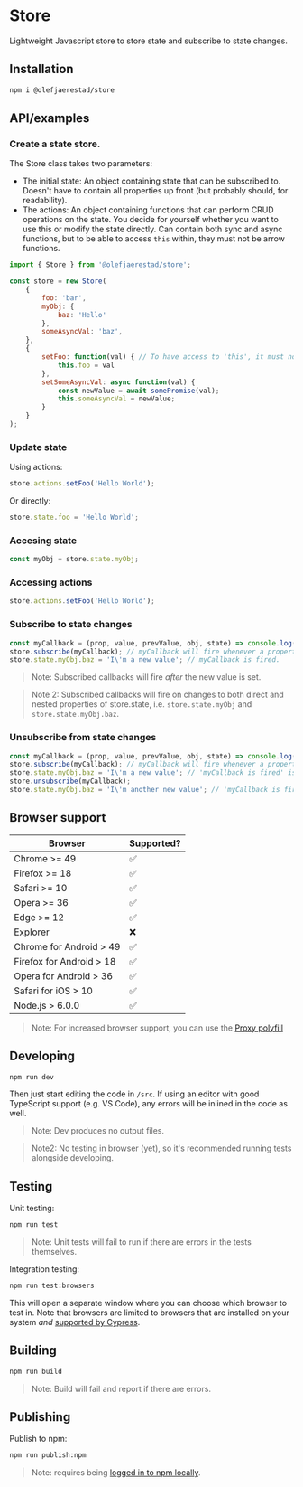 # Store
Lightweight Javascript store to store state and subscribe to state changes.

## Installation
```bash
npm i @olefjaerestad/store
```

## API/examples

### Create a state store.
The Store class takes two parameters: 
- The initial state: An object containing state that can be subscribed to. Doesn't have to contain all properties up front (but probably should, for readability).
- The actions: An object containing functions that can perform CRUD operations on the state. You decide for yourself whether you want to use this or modify the state directly. Can contain both sync and async functions, but to be able to access `this` within, they must not be arrow functions.

```javascript
import { Store } from '@olefjaerestad/store';

const store = new Store(
	{
		foo: 'bar',
		myObj: {
			baz: 'Hello'
		},
		someAsyncVal: 'baz',
	},
	{
		setFoo: function(val) { // To have access to 'this', it must not be arrow function.
			this.foo = val
		},
		setSomeAsyncVal: async function(val) {
			const newValue = await somePromise(val);
			this.someAsyncVal = newValue;
		}
	}
);
```

### Update state
Using actions:
```javascript
store.actions.setFoo('Hello World');
```

Or directly:
```javascript
store.state.foo = 'Hello World';
```

### Accesing state
```javascript
const myObj = store.state.myObj;
```

### Accessing actions
```javascript
store.actions.setFoo('Hello World');
```

### Subscribe to state changes
```javascript
const myCallback = (prop, value, prevValue, obj, state) => console.log(prop, value, prevValue, obj, state);
store.subscribe(myCallback); // myCallback will fire whenever a property of store.state changes.
store.state.myObj.baz = 'I\'m a new value'; // myCallback is fired.
```

> Note: Subscribed callbacks will fire _after_ the new value is set.

> Note 2: Subscribed callbacks will fire on changes to both direct and nested properties of store.state, i.e. `store.state.myObj` and `store.state.myObj.baz`.

### Unsubscribe from state changes
```javascript
const myCallback = (prop, value, prevValue, obj, state) => console.log('myCallback is fired');
store.subscribe(myCallback); // myCallback will fire whenever a property of store.state changes.
store.state.myObj.baz = 'I\'m a new value'; // 'myCallback is fired' is logged.
store.unsubscribe(myCallback);
store.state.myObj.baz = 'I\'m another new value'; // 'myCallback is fired' is no longer logged, since we unsubscribed.
```

## Browser support

| Browser       | Supported? |
|---------------|------------|
| Chrome >= 49             | ✅        |
| Firefox >= 18            | ✅        |
| Safari >= 10             | ✅        |
| Opera >= 36              | ✅        |
| Edge >= 12               | ✅        |
| Explorer                 | ❌        |
| Chrome for Android > 49  | ✅        |
| Firefox for Android > 18 | ✅        |
| Opera for Android > 36   | ✅        |
| Safari for iOS > 10      | ✅        |
| Node.js > 6.0.0          | ✅        |


> Note: For increased browser support, you can use the [Proxy polyfill](https://github.com/GoogleChrome/proxy-polyfill)

## Developing
```bash
npm run dev
```

Then just start editing the code in `/src`. If using an editor with good TypeScript support (e.g. VS Code), any errors will be inlined in the code as well.

> Note: Dev produces no output files.

> Note2: No testing in browser (yet), so it's recommended running tests alongside developing.

## Testing
Unit testing:

```bash
npm run test
```

> Note: Unit tests will fail to run if there are errors in the tests themselves.

Integration testing:

```bash
npm run test:browsers
```

This will open a separate window where you can choose which browser to test in. Note that browsers are limited to browsers that are installed on your system _and_ [supported by Cypress](https://docs.cypress.io/guides/guides/launching-browsers.html#Browsers).

## Building
```bash
npm run build
```

> Note: Build will fail and report if there are errors.

## Publishing
Publish to npm:

```bash
npm run publish:npm
```

> Note: requires being [logged in to npm locally](https://docs.npmjs.com/cli/adduser).